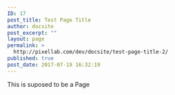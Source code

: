 ```yaml
---
ID: 17
post_title: Test Page Title
author: docsite
post_excerpt: ""
layout: page
permalink: >
  http://pixellab.com/dev/docsite/test-page-title-2/
published: true
post_date: 2017-07-19 16:32:19
---
```

This is suposed to be a Page